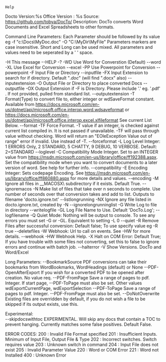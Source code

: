 

    
    Help
Docto Version:%s
Office Version : %s
Source: https://github.com/tobya/DocTo/
Description: DocTo converts Word Documents and Excel Spreadsheets to other formats.

Command Line Parameters:
Each Parameter should be followed by its value eg
        -f "c:\Docs\MyDoc.doc" -O "C:\MyDir\MyFile"
Parameters markers are case insensitive. Short and Long can be used mixed. All
parameters and values need to be seperated by a ' ' space.

  -H  This message
      --HELP -?
  -WD Use Word for Converstion (Default)
      --word
  -XL Use Excel for Conversion
      --excel
  -PP Use Powerpoint for Conversion
      --powerpoint
  -F  Input File or Directory
      --inputfile
  -FX Input Extension to search for if directory.
      Default "*.doc*" (will find ".docx" also)
      --inputextension
  -O  Output File or Directory to place converted Docs
      --outputfile
  -OX Output Extension if -F is Directory. Please include '.' eg. '.pdf' .
      If not provided, pulled from standard list.
      --outputextension
  -T  Format(Type) to convert file to, either integer or wdSaveFormat constant.
      Available from
      https://docs.microsoft.com/en-us/dotnet/api/microsoft.office.interop.word.wdsaveformat
      or https://docs.microsoft.com/en-us/dotnet/api/microsoft.office.interop.excel.xlfileformat
      See current List Below.
      --format
  -TF Force Format. -T value if an integer, is checked against current list
      compiled in. It is not passed if unavailable.  -TF will pass through value
      without checking. Word will return an "EOleException  Value out of range"
      error if invalid.
      Use instead of -T.
      --forceformat
  -L  Log Level Integer: 1 ERRORS Only, 2 STANDARD, 5 CHATTY, 9 DEBUG,
      10 VERBOSE.  Default: 2=STANDARD
      --loglevel
  -C  Compatibility Mode Integer. Set to an INTEGER value from
      https://msdn.microsoft.com/en-us/library/office/ff192388.aspx.
      Set the compatibility mode when you want to convert documents to a later
      version of word. See help for further info.
      --compatibility
  -E  Encoding Integer: Sets codepage Encoding.  See
      https://msdn.microsoft.com/en-us/library/office/ff860880.aspx
      for more details and values.
      --encoding
  -M  Ignore all files in __MACOSX\ subdirectory if it exists.  Default True.
      --ignoremacos
  -N  Make list of files that take over n seconds to complete.
      Use number of seconds over that conversion takes and add to list.
      Outputs to filename 'docto.ignore.txt'
      --listlongrunning
  -NX Ignore any file listed in docto.ignore.txt, created by -N
      --ignorelongrunninglist
  -G  Write Log to file in directory
      --writelogfile
  -GL Log File Name to Use. Default 'DocTo.Log';
      --logfilename
  -Q  Quiet Mode: Nothing will be output to console.  To see any errors you must
      set -G or -GL. Equivalent to setting -L 0
      --quiet
  -R  Remove Files after successful conversion: Default false; To use specify
      value eg -R true
      --deletefiles
  -W  Webhook: Url to call on events. See -HW for more details.
      --webhook
  -HW Webhook Help.
  -X  Halt on COM Error: Default True;  If you have trouble with some files
      not converting, set this to false to ignore errors and continue with
      batch job.
      --halterror
  -V  Show Versions.  DocTo and Word/Excel

Long Parameters:
  --BookmarkSource
      PDF conversions can take their bookmarks from
      WordBookmarks, WordHeadings (default) or None
  --PDF-OpenAfterExport
      If you wish for a converted PDF to be opened after creation. No value req.
  --PDF-FromPage
      Save a range of pages to pdf. Integer. If start page, --PDF-ToPage must also be set.
      Other values wdExportCurrentPage, wdExportSelection
  --PDF-ToPage
      Save a range of pages to pdf. Integer. --PDF-FromPage must also be set.
  --DoNotOverwrite
      Existing files are overridden by default, if you do not wish a file to be
      skipped if its output exists, use this.
      
Experimental:      
  --skipdocswithtoc
      EXPERIMENTAL.  Will skip any docs that contain a TOC to prevent hanging.
      Currently matches some false positives.  Default False.

ERROR CODES:
200 : Invalid File Format specified
201 : Insufficient Inputs.  Minimum of Input File, Output File & Type
202 : Incorrect switches.  Switch requires value
203 : Unknown switch in command
204 : Input File does not exist
205 : Invalid Parameter Value
220 : Word or COM Error
221 : Word not Installed
400 : Unknown Error

    
        